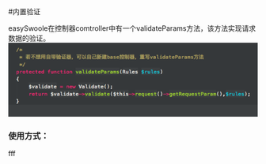 #内置验证

easySwoole在控制器comtroller中有一个validateParams方法，该方法实现请求数据的验证。
![](/assets/QQ20180126-194914.png)

### **使用方式：**

fff
